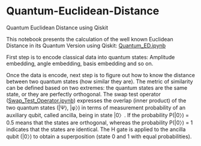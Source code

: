 # Quantum-Euclidean-Distance
Quantum Euclidean Distance using Qiskit

This notebook presents the calculation of the well known Euclidean Distance in its Quantum Version using Qiskit: [Quantum_ED.ipynb](https://github.com/helenup/Quantum-Euclidean-Distance/blob/main/Quantum_ED.ipynb)

First step is to encode classical data into quantum states: Amplitude embedding, angle embedding, basis embedding and so on. 

Once the data is encode, next step is to figure out how to know the distance between two quantum states (how similar they are). The metric of similarity can
be defined based on two extremes: the quantum states are the same state, or they are perfectly orthogonal.
The swap test operator ([Swap_Test_Operator.ipynb](https://github.com/helenup/Quantum-Euclidean-Distance/blob/main/Swap_Test_Operator.ipynb)) expresses the overlap (inner product) of the two quantum states (|Ψ⟩, |φ〉) in terms of measurement probability of an auxiliary qubit, called ancilla, being in state |0〉. If the probability P(|0〉) = 0.5 means that the states are orthogonal, whereas the probability P(|0〉) = 1 indicates that the states are identical. The H gate is applied to the ancilla qubit (|0〉) to obtain a superposition (state 0 and 1 with equal probabilities).

